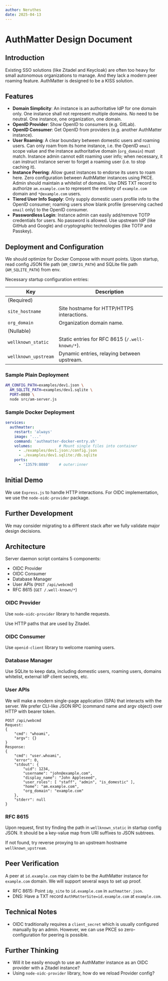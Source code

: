 ```yaml
---
author: Neruthes
date: 2025-04-13
---
```



# AuthMatter Design Document


## Introduction

Existing SSO solutions (like Zitadel and Keycloak) are often too heavy for small autonomous organizations to manage.
And they lack a modern peer roaming feature.
AuthMatter is designed to be a KISS solution.



## Features

- **Domain Simplicity**: An instance is an authoritative IdP for one domain only. One instance shall not represent multiple domains. No need to be neutral. One instance, one organization, one domain.
- **OpenID Provider**: Show OpenID to consumers (e.g. GitLab).
- **OpenID Consumer**: Get OpenID from providers (e.g. another AuthMatter instance).
- **User Roaming**: A clear boundary between domestic users and roaming users. Can only roam from its home instance, i.e. the OpenID `email` scope value and the instance authoritative domain (`org_domain`) must match. Instance admin cannot edit roaming user info; when necessary, it can instruct instance server to forget a roaming user (i.e. to stop caching it).
- **Instance Peering**: Allow guest instances to endorse its users to roam here. Zero configuration between AuthMatter instances using PKCE. Admin should maintain a whitelist of domains. Use DNS TXT record to authorize `am.example.com` to represent the entirety of `example.com` domain and `*@example.com` users.
- **Tiered User Info Supply**: Only supply domestic users profile info to the OpenID consumer; roaming users show blank profile (preserving cached `email` only) to the OpenID consumer.
- **Passwordless Login**: Instance admin can easily add/remove TOTP credentials for users. No password is allowed. Use upstream IdP (like GitHub and Google) and cryptographic technologies (like TOTP and Passkey).




## Deployment and Configuration

We should optimize for Docker Compose with mount points.
Upon startup, read config JSON file path (`AM_CONFIG_PATH`) and SQLite file path (`AM_SQLITE_PATH`) from env.

Necessary startup configuration entries:

| Key                  | Description                                     |
| -------------------- | ----------------------------------------------- |
| (Required)           |                                                 |
| `site_hostname`      | Site hostname for HTTP/HTTPS interactions.      |
| `org_domain`         | Organization domain name.                       |
| (Nullable)           |                                                 |
| `wellknown_static`   | Static entries for RFC 8615 (`/.well-known/*`). |
| `wellknown_upstream` | Dynamic entries, relaying between upstream.     |




### Sample Plain Deployment

```sh
AM_CONFIG_PATH=examples/dev1.json \
  AM_SQLITE_PATH=examples/dev1.sqlite \
  PORT=8080 \
  node src/am-server.js
```



### Sample Docker Deployment

```yaml
services:
  authmatter:
    restart: 'always'
    image: '...'
    command: 'authmatter-docker-entry.sh'
    volumes:            # Mount single files into container
      - ./examples/dev1.json:/config.json
      - ./examples/dev1.sqlite:/db.sqlite
    ports:
      - '13579:8080'    # outer:inner
```


## Initial Demo

We use `Express.js` to handle HTTP interactions.
For OIDC implementation, we use the `node-oidc-provider` package.



## Further Development

We may consider migrating to a different stack after we fully validate major design decisions.



## Architecture

Server daemon script contains 5 components:

- OIDC Provider
- OIDC Consumer
- Database Manager
- User APIs (`POST /api/webcmd`)
- RFC 8615 (`GET /.well-known/*`)

### OIDC Provider
Use `node-oidc-provider` library to handle requests.

Use HTTP paths that are used by Zitadel.

### OIDC Consumer
Use `openid-client` library to welcome roaming users.

### Database Manager
Use SQLite to keep data, including domestic users, roaming users, domains whitelist, external IdP client secrets, etc.

### User APIs
We will make a modern single-page application (SPA) that interacts with the server.
We prefer CLI-like JSON RPC (command name and argv object) over HTTP with bearer token.

```
POST /api/webcmd
Request:
{
    "cmd": "whoami",
    "argv": {}
}
Response:
{
    "cmd": "user.whoami",
    "error": 0,
    "stdout": {
        "uid": 1234,
        "username": "john@example.com",
        "display_name": "John Appleseed",
        "user_roles": [ "staff", "admin", "is_domestic" ],
        "home": "am.example.com",
        "org_domain": "example.com"
    },
    "stderr": null
}
```

### RFC 8615
Upon request, first try finding the path in `wellknown_static` in startup config JSON.
It should be a key-value map from URI suffixes to JSON subtrees.

If not found, try reverse proxying to an upstream hostname `wellknown_upstream`.





## Peer Verification

A peer at `id.example.com` may claim to be the AuthMatter instance for `example.com` domain.
We will support several ways to set up proof.

- RFC 8615: Point `idp_site` to `id.example.com` in `authmatter.json`.
- DNS: Have a TXT record `AuthMatterSite=id.example.com` at `example.com`.





## Technical Notes

- OIDC traditionally requires a `client_secret` which is usually configured manually by an admin. However, we can use PKCE so zero-configuration for peering is possible.




## Further Thinking

- Will it be easily enough to use an AuthMatter instance as an OIDC provider with a Zitadel instance?
- Using `node-oidc-provider` library, how do we reload Provider config?



